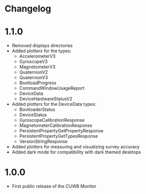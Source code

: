 # Changelog



# 1.1.0
* Removed displays directories
* Added plotters for the types:
  * AccelerometerV3
  * GyroscopeV3
  * MagnetometerV3
  * QuaternionV2
  * QuaternionV3
  * BootloadProgress
  * CommandWindowUsageReport
  * DeviceData
  * DeviceHardwareStatusV2
* Added plotters for the DeviceData types:
  * BootloaderStatus
  * DeviceStatus
  * GyroscopeCalibrationResponse
  * MagnetometerCalibrationResponse
  * PersistentPropertyGetPropertyResponse
  * PersistentPropertyGetTypesResponse
  * VersionStringResponse
* Added plotters for measuring and visualizing survey accuracy
* Added dark mode for compatibility with dark themed desktops

# 1.0.0
* First public release of the CUWB Monitor
